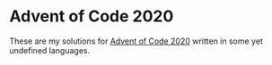 # Advent of Code 2020

These are my solutions for [Advent of Code 2020](https://adventofcode.com/2020/) written in some yet undefined languages.
